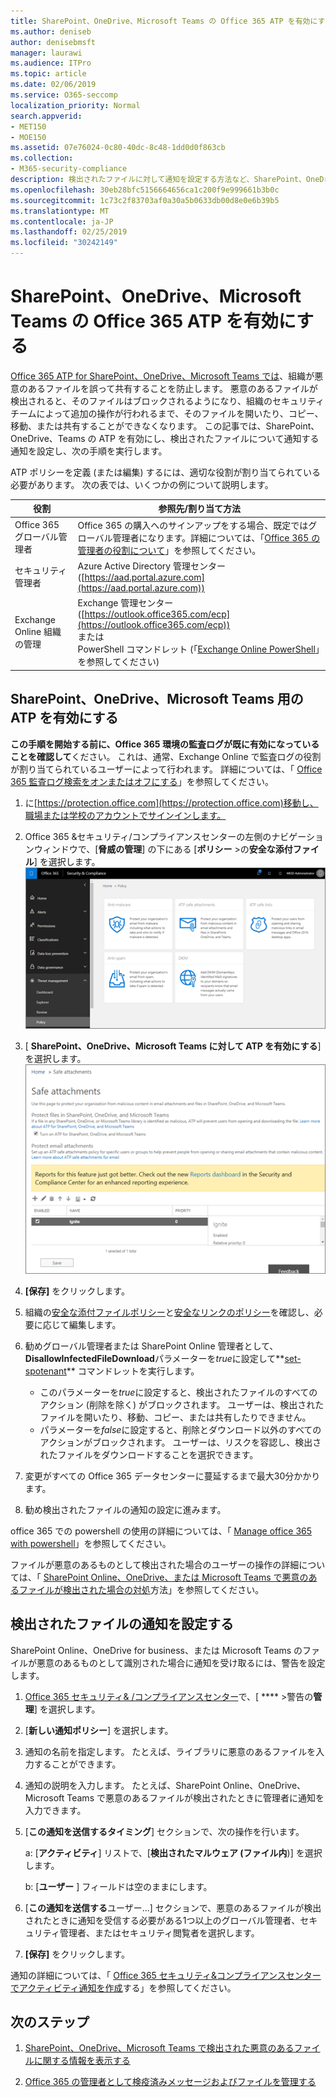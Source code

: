 ```yaml
---
title: SharePoint、OneDrive、Microsoft Teams の Office 365 ATP を有効にする
ms.author: deniseb
author: denisebmsft
manager: laurawi
ms.audience: ITPro
ms.topic: article
ms.date: 02/06/2019
ms.service: O365-seccomp
localization_priority: Normal
search.appverid:
- MET150
- MOE150
ms.assetid: 07e76024-0c80-40dc-8c48-1dd0d0f863cb
ms.collection:
- M365-security-compliance
description: 検出されたファイルに対して通知を設定する方法など、SharePoint、OneDrive、Teams の ATP を有効にする方法について説明します。
ms.openlocfilehash: 30eb28bfc5156664656ca1c200f9e999661b3b0c
ms.sourcegitcommit: 1c73c2f83703af0a30a5b0633db00d8e0e6b39b5
ms.translationtype: MT
ms.contentlocale: ja-JP
ms.lasthandoff: 02/25/2019
ms.locfileid: "30242149"
---
```

# <a name="turn-on-office-365-atp-for-sharepoint-onedrive-and-microsoft-teams"></a>SharePoint、OneDrive、Microsoft Teams の Office 365 ATP を有効にする

[Office 365 ATP for SharePoint、OneDrive、Microsoft Teams では](atp-for-spo-odb-and-teams.md)、組織が悪意のあるファイルを誤って共有することを防止します。 悪意のあるファイルが検出されると、そのファイルはブロックされるようになり、組織のセキュリティチームによって追加の操作が行われるまで、そのファイルを開いたり、コピー、移動、または共有することができなくなります。 この記事では、SharePoint、OneDrive、Teams の ATP を有効にし、検出されたファイルについて通知する通知を設定し、次の手順を実行します。 
  
ATP ポリシーを定義 (または編集) するには、適切な役割が割り当てられている必要があります。 次の表では、いくつかの例について説明します。

|役割  |参照先/割り当て方法  |
|---------|---------|
|Office 365 グローバル管理者 |Office 365 の購入へのサインアップをする場合、既定ではグローバル管理者になります。詳細については、「[Office 365 の管理者の役割について](https://docs.microsoft.com/office365/admin/add-users/about-admin-roles)」を参照してください。         |
|セキュリティ管理者 |Azure Active Directory 管理センター ([https://aad.portal.azure.com](https://aad.portal.azure.com))|
|Exchange Online 組織の管理 |Exchange 管理センター ([https://outlook.office365.com/ecp](https://outlook.office365.com/ecp)) <br>または <br>  PowerShell コマンドレット (「[Exchange Online PowerShell](https://docs.microsoft.com/powershell/exchange/exchange-online/exchange-online-powershell?view=exchange-ps)」を参照してください) |
  
## <a name="turn-on-atp-for-sharepoint-onedrive-and-microsoft-teams"></a>SharePoint、OneDrive、Microsoft Teams 用の ATP を有効にする

**この手順を開始する前に、Office 365 環境の監査ログが既に有効になっていることを確認して**ください。 これは、通常、Exchange Online で監査ログの役割が割り当てられているユーザーによって行われます。 詳細については、「 [Office 365 監査ログ検索をオンまたはオフにする](turn-audit-log-search-on-or-off.md)」を参照してください。
  
1. に[https://protection.office.com](https://protection.office.com)移動し、職場または学校のアカウントでサインインします。
    
2. Office 365 &amp;セキュリティ/コンプライアンスセンターの左側のナビゲーションウィンドウで、[**脅威の管理**] の下にある [**ポリシー** \>の**安全な添付ファイル**] を選択します。 <br/>![セキュリティ&amp; /コンプライアンスセンターで、[脅威管理\>ポリシー] を選択します。](media/08849c91-f043-4cd1-a55e-d440c86442f2.png)
  
3. [ **SharePoint、OneDrive、Microsoft Teams に対して ATP を有効にする**] を選択します。<br/>![SharePoint Online、OneDrive for business、Microsoft Teams の Advanced Threat Protection を有効にします。](media/48cfaace-59cc-4e60-bf86-05ff6b99bdbf.png)
  
4. **[保存]** をクリックします。
    
5. 組織の[安全な添付ファイルポリシー](set-up-atp-safe-attachments-policies.md)と[安全なリンクのポリシー](set-up-atp-safe-links-policies.md)を確認し、必要に応じて編集します。
    
6. 勧めグローバル管理者または SharePoint Online 管理者として、 **DisallowInfectedFileDownload**パラメーターを*true*に設定して**[set-spotenant](https://docs.microsoft.com/powershell/module/sharepoint-online/Set-SPOTenant?view=sharepoint-ps)** コマンドレットを実行します。 <br/>
      - このパラメーターを*true*に設定すると、検出されたファイルのすべてのアクション (削除を除く) がブロックされます。 ユーザーは、検出されたファイルを開いたり、移動、コピー、または共有したりできません。
      - パラメーターを*false*に設定すると、削除とダウンロード以外のすべてのアクションがブロックされます。 ユーザーは、リスクを容認し、検出されたファイルをダウンロードすることを選択できます。  
   
7. 変更がすべての Office 365 データセンターに蔓延するまで最大30分かかります。
    
8. 勧め検出されたファイルの通知の設定に進みます。
    
office 365 での powershell の使用の詳細については、「 [Manage office 365 with powershell](https://docs.microsoft.com/office365/enterprise/powershell/manage-office-365-with-office-365-powershell)」を参照してください。 

ファイルが悪意のあるものとして検出された場合のユーザーの操作の詳細については、「 [SharePoint Online、OneDrive、または Microsoft Teams で悪意のあるファイルが検出された場合の対処](https://support.office.com/article/01e902ad-a903-4e0f-b093-1e1ac0c37ad2)方法」を参照してください。 
  
## <a name="set-up-alerts-for-detected-files"></a>検出されたファイルの通知を設定する

SharePoint Online、OneDrive for business、または Microsoft Teams のファイルが悪意のあるものとして識別された場合に通知を受け取るには、警告を設定します。
  
1. [Office 365 セキュリティ&amp; /コンプライアンスセンター](https://protection.office.com)で、[ **** \>警告の**管理**] を選択します。
    
2. [**新しい通知ポリシー**] を選択します。
    
3. 通知の名前を指定します。 たとえば、ライブラリに悪意のあるファイルを入力することができます。
    
4. 通知の説明を入力します。 たとえば、SharePoint Online、OneDrive、Microsoft Teams で悪意のあるファイルが検出されたときに管理者に通知を入力できます。
    
5. [**この通知を送信するタイミング**] セクションで、次の操作を行います。 
    
    a: [**アクティビティ**] リストで、[**検出されたマルウェア (ファイル内**)] を選択します。
    
    b: [**ユーザー** ] フィールドは空のままにします。 
    
6. [**この通知を送信する**ユーザー...] セクションで、悪意のあるファイルが検出されたときに通知を受信する必要がある1つ以上のグローバル管理者、セキュリティ管理者、またはセキュリティ閲覧者を選択します。 
    
7. **[保存]** をクリックします。
    
通知の詳細については、「 [Office 365 セキュリティ&amp;コンプライアンスセンターでアクティビティ通知を作成](create-activity-alerts.md)する」を参照してください。 
  
## <a name="next-steps"></a>次のステップ

1. [SharePoint、OneDrive、Microsoft Teams で検出された悪意のあるファイルに関する情報を表示する](malicious-files-detected-in-spo-odb-or-teams.md)
    
2. [Office 365 の管理者として検疫済みメッセージおよびファイルを管理する](manage-quarantined-messages-and-files.md)
    

  


